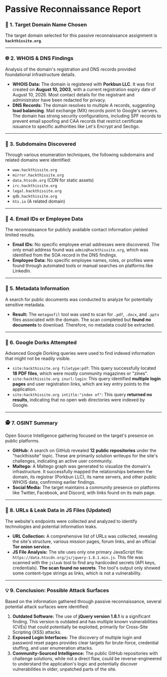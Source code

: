 # Passive Reconnaissance Report

### 🎯 1. Target Domain Name Chosen

The target domain selected for this passive reconnaissance assignment is **`hackthissite.org`**.

***

### 🌐 2. WHOIS & DNS Findings

Analysis of the domain's registration and DNS records provided foundational infrastructure details.

* **WHOIS Data:** The domain is registered with **Porkbun LLC**. It was first created on **August 10, 2003**, with a current registration expiry date of August 10, 2026. Most contact details for the registrant and administrator have been redacted for privacy.
* **DNS Records:** The domain resolves to multiple A records, suggesting **load balancing**. Mail exchange (MX) records point to Google's servers. The domain has strong security configurations, including SPF records to prevent email spoofing and CAA records that restrict certificate issuance to specific authorities like Let's Encrypt and Sectigo.

***

### 📂 3. Subdomains Discovered

Through various enumeration techniques, the following subdomains and related domains were identified:

* `www.hackthissite.org`
* `mirror.hackthissite.org`
* `data.htscdn.org` (CDN for static assets)
* `irc.hackthissite.org`
* `legal.hackthissite.org`
* `qdb.hackthissite.org`
* `hts.io` (A related domain)

***

### 📧 4. Email IDs or Employee Data

The reconnaissance for publicly available contact information yielded limited results.

* **Email IDs:** No specific employee email addresses were discovered. The only email address found was `admin@hackthissite.org`, which was identified from the SOA record in the DNS findings.
* **Employee Data:** No specific employee names, roles, or profiles were found through automated tools or manual searches on platforms like LinkedIn.

***

### 📄 5. Metadata Information

A search for public documents was conducted to analyze for potentially sensitive metadata.

* **Result:** The `metagoofil` tool was used to scan for `.pdf`, `.docx`, and `.pptx` files associated with the domain. The scan completed but **found no documents** to download. Therefore, no metadata could be extracted.

***

### 🔎 6. Google Dorks Attempted

Advanced Google Dorking queries were used to find indexed information that might not be readily visible.

* `site:hackthissite.org filetype:pdf`: This query successfully located **18 PDF files**, which were mostly community magazines or "zines".
* `site:hackthissite.org inurl:login`: This query identified **multiple login pages** and user registration links, which are key entry points to the application.
* `site:hackthissite.org intitle:"index of"`: This query **returned no results**, indicating that no open web directories were indexed by Google.

***

### 🕵️ 7. OSINT Summary

Open Source Intelligence gathering focused on the target's presence on public platforms.

* **GitHub:** A search on GitHub revealed **12 public repositories** under the "hackthissite" topic. These are primarily solution writeups for the site's challenges, indicating an active user community.
* **Maltego:** A Maltego graph was generated to visualize the domain's infrastructure. It successfully mapped the relationships between the domain, its registrar (Porkbun LLC), its name servers, and other public WHOIS data, confirming earlier findings.
* **Social Media:** The target maintains a community presence on platforms like Twitter, Facebook, and Discord, with links found on its main page.

***

### 🔗 8. URLs & Leak Data in JS Files (Updated)

The website's endpoints were collected and analyzed to identify technologies and potential information leaks.

* **URL Collection:** A comprehensive list of URLs was collected, revealing the site's structure, various mission pages, forum links, and an official **Tor onion service**.
* **JS File Analysis:** The site uses only one primary JavaScript file: `https://data.htscdn.org/js/jquery-1.8.1.min.js`. This file was scanned with the `jsleak` tool to find any hardcoded secrets (API keys, credentials). **The scan found no secrets**. The tool's output only showed some content-type strings as links, which is not a vulnerability.

***

### 💡 9. Conclusion: Possible Attack Surfaces

Based on the information gathered through passive reconnaissance, several potential attack surfaces were identified:

1.  **Outdated Software:** The use of **jQuery version 1.8.1** is a significant finding. This version is outdated and has multiple known vulnerabilities (CVEs) that could potentially be exploited, primarily for Cross-Site Scripting (XSS) attacks.
2.  **Exposed Login Interfaces:** The discovery of multiple login and password reset pages provides clear targets for brute-force, credential stuffing, and user enumeration attacks.
3.  **Community-Sourced Intelligence:** The public GitHub repositories with challenge solutions, while not a direct flaw, could be reverse-engineered to understand the application's logic and potentially discover vulnerabilities in older, unpatched parts of the site.
